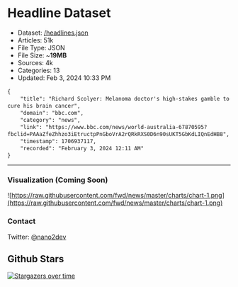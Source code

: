 # Headline Dataset

- Dataset: [/headlines.json](https://raw.githubusercontent.com/fwd/news/master/headlines.json) 
- Articles: 51k
- File Type: JSON
- File Size: ~**19MB**
- Sources: 4k
- Categories: 13
- Updated: Feb 3, 2024 10:33 PM

```
{
    "title": "Richard Scolyer: Melanoma doctor's high-stakes gamble to cure his brain cancer",
    "domain": "bbc.com",
    "category": "news",
    "link": "https://www.bbc.com/news/world-australia-67870595?fbclid=PAAaZfeZhhzo3iEtructpPnGboVrA2rQRkRXS0D6n90sUKT5GbKdLIQnEdHB8",
    "timestamp": 1706937117,
    "recorded": "February 3, 2024 12:11 AM"
}
```

---

### Visualization (Coming Soon)

![https://raw.githubusercontent.com/fwd/news/master/charts/chart-1.png](https://raw.githubusercontent.com/fwd/news/master/charts/chart-1.png)

### Contact 

Twitter: [@nano2dev](https://twitter.com/nano2dev)

## Github Stars

[![Stargazers over time](https://starchart.cc/fwd/news.svg)](https://starchart.cc/fwd/news)
